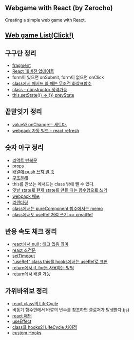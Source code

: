 ## Webgame with React (by Zerocho)
Creating a simple web game with React.  

[Web game List(Click!)](https://h-alex2.github.io/webgame-react/)
---

## 구구단 정리
- [fragment](https://github.com/h-alex2/webgame-react/blob/master/1.%EA%B5%AC%EA%B5%AC%EB%8B%A8/README.md#fragment)
- [React 18버전 업데이트](https://github.com/h-alex2/webgame-react/blob/master/1.%EA%B5%AC%EA%B5%AC%EB%8B%A8/README.md#react-18%EB%B2%84%EC%A0%84-%EC%97%85%EB%8D%B0%EC%9D%B4%ED%8A%B8%EB%A1%9C)
- form이 있으면 onSubmit, form이 없으면 onClick
- [class에서 메서드 쓸 때는 무조건 화살표함수](https://github.com/h-alex2/webgame-react/blob/master/1.%EA%B5%AC%EA%B5%AC%EB%8B%A8/README.md#class%EC%97%90%EC%84%9C-%EB%A9%94%EC%84%9C%EB%93%9C-%EC%93%B8-%EB%95%8C%EB%8A%94-%EB%AC%B4%EC%A1%B0%EA%B1%B4-%ED%99%94%EC%82%B4%ED%91%9C%ED%95%A8%EC%88%98-%EC%93%B0%EA%B8%B0-function%EC%9C%BC%EB%A1%9C-%EC%8D%A8%EB%8F%84-%EB%90%98%EC%A7%80%EB%A7%8C-bind%EB%A5%BC-%EC%82%AC%EC%9A%A9%ED%95%B4%EC%95%BC%ED%95%A8-this%EA%B0%80-%EB%8B%AC%EB%9D%BC%EC%A0%B8%EC%84%9C)
- [class - constructor 생략가능](https://github.com/h-alex2/webgame-react/blob/master/1.%EA%B5%AC%EA%B5%AC%EB%8B%A8/README.md#class---constructor)
- [this.setState(() => {}) prevState](https://github.com/h-alex2/webgame-react/blob/master/1.%EA%B5%AC%EA%B5%AC%EB%8B%A8/README.md#thissetstate--)


## 끝말잇기 정리
- [value와 onChange는 세트다.](https://github.com/h-alex2/webgame-react/blob/master/2.%EB%81%9D%EB%A7%90%EC%9E%87%EA%B8%B0/README.md#value%EC%99%80-onchange%EB%8A%94-%EC%84%B8%ED%8A%B8%EB%8B%A4)
- [webpack 자동 빌드 - react refresh](https://github.com/h-alex2/webgame-react/blob/master/2.%EB%81%9D%EB%A7%90%EC%9E%87%EA%B8%B0/README.md#webpack-%EC%9E%90%EB%8F%99-%EB%B9%8C%EB%93%9C---react-refresh)


## 숫자 야구 정리
- [리액트 반복문](https://github.com/h-alex2/webgame-react/blob/master/3.%EC%88%AB%EC%9E%90%EC%95%BC%EA%B5%AC/README.md#%EB%B0%98%EB%B3%B5%EB%AC%B8)
- [props](https://github.com/h-alex2/webgame-react/blob/master/3.%EC%88%AB%EC%9E%90%EC%95%BC%EA%B5%AC/README.md#props)
- [배열에 push 쓰지 말 것](https://github.com/h-alex2/webgame-react/blob/master/3.%EC%88%AB%EC%9E%90%EC%95%BC%EA%B5%AC/README.md#push-x)
- [구조분해](https://github.com/h-alex2/webgame-react/blob/master/3.%EC%88%AB%EC%9E%90%EC%95%BC%EA%B5%AC/README.md#%EA%B5%AC%EC%A1%B0%EB%B6%84%ED%95%B4)
- this를 안쓰는 메서드는 class 밖에 뺄 수 있다.
- [옛날 state로 현재 state를 만들 때는 함수형으로 쓰기](https://github.com/h-alex2/webgame-react/blob/master/3.%EC%88%AB%EC%9E%90%EC%95%BC%EA%B5%AC/README.md#%EC%98%9B%EB%82%A0-state%EB%A1%9C-%ED%98%84%EC%9E%AC-state%EB%A5%BC-%EB%A7%8C%EB%93%A4-%EB%95%8C%EB%8A%94-%ED%95%A8%EC%88%98%ED%98%95%EC%9C%BC%EB%A1%9C-%EC%93%B0%EA%B8%B0)
- [webpack 배포](https://github.com/h-alex2/webgame-react/blob/master/3.%EC%88%AB%EC%9E%90%EC%95%BC%EA%B5%AC/README.md#webpack-%EB%B0%B0%ED%8F%AC)
- [리렌더링](https://github.com/h-alex2/webgame-react/blob/master/3.%EC%88%AB%EC%9E%90%EC%95%BC%EA%B5%AC/README.md#%EB%A6%AC%EB%A0%8C%EB%8D%94%EB%A7%81)
- [class에서는 pureComponent 함수에서는 memo](https://github.com/h-alex2/webgame-react/blob/master/3.%EC%88%AB%EC%9E%90%EC%95%BC%EA%B5%AC/README.md#class%EC%97%90%EC%84%9C%EB%8A%94-purecomponent-%ED%95%A8%EC%88%98%EC%97%90%EC%84%9C%EB%8A%94-memo)
- [class에서도 useRef 처럼 쓰기 => creatRef](https://github.com/h-alex2/webgame-react/blob/master/3.%EC%88%AB%EC%9E%90%EC%95%BC%EA%B5%AC/README.md#class%EC%97%90%EC%84%9C%EB%8F%84-useref-%EC%B2%98%EB%9F%BC-%EC%93%B0%EA%B8%B0--creatref)



## 반응 속도 체크 정리
- [react에서 null : 태그 없음 의미](https://github.com/h-alex2/webgame-react/blob/master/4.%EB%B0%98%EC%9D%91%EC%86%8D%EB%8F%84%EC%B2%B4%ED%81%AC/README.md#null)
- [react 조건문](https://github.com/h-alex2/webgame-react/blob/master/4.%EB%B0%98%EC%9D%91%EC%86%8D%EB%8F%84%EC%B2%B4%ED%81%AC/README.md#react-%EC%A1%B0%EA%B1%B4%EB%AC%B8)
- [setTimeout](https://github.com/h-alex2/webgame-react/blob/master/4.%EB%B0%98%EC%9D%91%EC%86%8D%EB%8F%84%EC%B2%B4%ED%81%AC/README.md#settimeout)
- ["useRef" class this를 hooks에서는 useRef로 표현](https://github.com/h-alex2/webgame-react/blob/master/4.%EB%B0%98%EC%9D%91%EC%86%8D%EB%8F%84%EC%B2%B4%ED%81%AC/README.md#useref-class-this%EB%A5%BC-hooks%EC%97%90%EC%84%9C%EB%8A%94-useref%EB%A1%9C-%ED%91%9C%ED%98%84%ED%95%9C%EB%8B%A4)
- [return에서 if, for문 사용하는 방법](https://github.com/h-alex2/webgame-react/blob/master/4.%EB%B0%98%EC%9D%91%EC%86%8D%EB%8F%84%EC%B2%B4%ED%81%AC/README.md#return%EC%97%90%EC%84%9C-if-for%EB%AC%B8-%EC%82%AC%EC%9A%A9%ED%95%98%EB%8A%94-%EB%B0%A9%EB%B2%95)
- [return에서 배열 가능](https://github.com/h-alex2/webgame-react/blob/master/4.%EB%B0%98%EC%9D%91%EC%86%8D%EB%8F%84%EC%B2%B4%ED%81%AC/README.md#return%EC%97%90%EC%84%9C-%EB%B0%B0%EC%97%B4-%EA%B0%80%EB%8A%A5)

## 가위바위보 정리
- [react class의 LifeCycle](https://github.com/h-alex2/webgame-react/blob/master/5.%EA%B0%80%EC%9C%84%EB%B0%94%EC%9C%84%EB%B3%B4/README.md#react-class%EC%9D%98-lifecycle)
- 비동기 함수안에서 바깥의 변수를 참조하면 클로저가 발생한다.(js)
- [react 패턴](https://github.com/h-alex2/webgame-react/blob/master/5.%EA%B0%80%EC%9C%84%EB%B0%94%EC%9C%84%EB%B3%B4/README.md#react-%ED%8C%A8%ED%84%B4)
- [useEffect](https://github.com/h-alex2/webgame-react/blob/master/5.%EA%B0%80%EC%9C%84%EB%B0%94%EC%9C%84%EB%B3%B4/README.md#useeffect)
- [class와 hooks의 LifeCycle 차이점](https://github.com/h-alex2/webgame-react/blob/master/5.%EA%B0%80%EC%9C%84%EB%B0%94%EC%9C%84%EB%B3%B4/README.md#class%EC%99%80-hooks%EC%9D%98-lifecycle-%EC%B0%A8%EC%9D%B4%EC%A0%90)
- [custom Hooks](https://github.com/h-alex2/webgame-react/blob/master/5.%EA%B0%80%EC%9C%84%EB%B0%94%EC%9C%84%EB%B3%B4/README.md#custom-hooks)